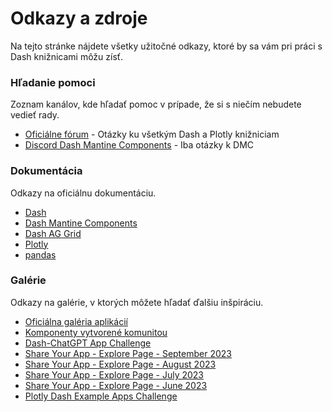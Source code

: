 # Odkazy a zdroje

Na tejto stránke nájdete všetky užitočné odkazy, ktoré by sa vám pri práci s Dash knižnicami môžu zísť.

### Hľadanie pomoci

Zoznam kanálov, kde hľadať pomoc v prípade, že si s niečím nebudete vedieť rady.

- [Oficiálne fórum](https://community.plotly.com/) - Otázky ku všetkým Dash a Plotly knižniciam
- [Discord Dash Mantine Components](https://discord.gg/KuJkh4Pyq5) - Iba otázky k DMC

### Dokumentácia

Odkazy na oficiálnu dokumentáciu.

- [Dash](https://dash.plotly.com/)
- [Dash Mantine Components](https://www.dash-mantine-components.com/)
- [Dash AG Grid](https://dash.plotly.com/dash-ag-grid)
- [Plotly](https://plotly.com/python/)
- [pandas](https://pandas.pydata.org/docs/)

### Galérie

Odkazy na galérie, v ktorých môžete hľadať ďalšiu inšpiráciu.

- [Oficiálna galéria aplikácií](https://plotly.com/examples/)
- [Komponenty vytvorené komunitou](https://community.plotly.com/t/community-components-index/60098)
- [Dash-ChatGPT App Challenge](https://community.plotly.com/t/dash-chatgpt-app-challenge/75763)
- [Share Your App - Explore Page - September 2023](https://community.plotly.com/t/share-your-app-explore-page-september-2023/78215)
- [Share Your App - Explore Page - August 2023](https://community.plotly.com/t/share-your-app-explore-page-august-2023/77475)
- [Share Your App - Explore Page - July 2023](https://community.plotly.com/t/share-your-app-explore-page-july-2023/76707)
- [Share Your App - Explore Page - June 2023](https://community.plotly.com/t/share-your-app-explore-page-june-2023/75234)
- [Plotly Dash Example Apps Challenge](https://community.plotly.com/t/plotly-dash-example-apps-challenge/73449)
